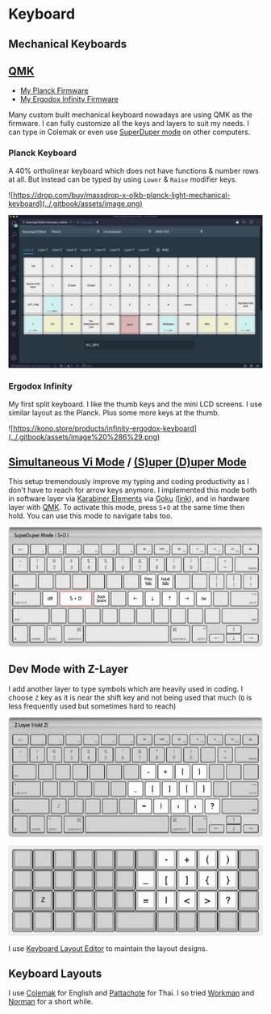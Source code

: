 # Keyboard

## Mechanical Keyboards

## [QMK](https://qmk.fm/)

* [My Planck Firmware](https://github.com/qmk/qmk_firmware/tree/master/keyboards/planck/keymaps/narze)
* [My Ergodox Infinity Firmware](https://github.com/qmk/qmk_firmware/tree/master/keyboards/ergodox_infinity/keymaps/narze)

Many custom built mechanical keyboard nowadays are using QMK as the firmware. I can fully customize all the keys and layers to suit my needs. I can type in Colemak or even use [SuperDuper mode](./#simultaneous-vi-mode-s-uper-d-uper-mode) on other computers.

### Planck Keyboard

A 40% ortholinear keyboard which does not have functions & number rows at all. But instead can be typed by using `Lower` & `Raise` modifier keys.

![https://drop.com/buy/massdrop-x-olkb-planck-light-mechanical-keyboard](../.gitbook/assets/image.png)

![My layout on Planck \(Rev.4 &amp; Light\)](../.gitbook/assets/image%20%283%29.png)

### Ergodox Infinity

My first split keyboard. I like the thumb keys and the mini LCD screens. I use similar layout as the Planck. Plus some more keys at the thumb.

![https://kono.store/products/infinity-ergodox-keyboard](../.gitbook/assets/image%20%286%29.png)

## [Simultaneous Vi Mode](https://github.com/tekezo/Karabiner/blob/05ca98733f3e3501e0679814c3795d1cb57e177f/src/core/server/Resources/include/checkbox/simultaneouskeypresses_vi_mode.xml#L4-L10) / [\(S\)uper \(D\)uper Mode](https://github.com/jasonrudolph/keyboard#super-duper-mode)

This setup tremendously improve my typing and coding productivity as I don't have to reach for arrow keys anymore. I implemented this mode both in software layer via [Karabiner Elements](https://github.com/tekezo/Karabiner-Elements) via [Goku](https://github.com/yqrashawn/GokuRakuJoudo) \([link](https://github.com/narze/laptop/blob/master/etc/karabiner.edn#L33)\), and in hardware layer with [QMK](https://qmk.fm/). To activate this mode, press `S`+`D` at the same time then hold. You can use this mode to navigate tabs too.

![SuperDuper mode layer](../.gitbook/assets/superduper-mode-apple-keyboard.png)

## Dev Mode with Z-Layer

I add another layer to type symbols which are heavily used in coding. I choose `Z` key as it is near the shift key and not being used that much \(`Q` is less frequently used but sometimes hard to reach\)

![Z-Layer on Apple Keyboard](../.gitbook/assets/z-layer-apple.png)

![Z-Layer on Planck](../.gitbook/assets/z-layer-planck.png)

I use [Keyboard Layout Editor](http://www.keyboard-layout-editor.com) to maintain the layout designs.

## Keyboard Layouts

I use [Colemak](https://colemak.com/) for English and [Pattachote](https://en.wikipedia.org/wiki/Thai_Pattachote_keyboard_layout) for Thai. I so tried [Workman](https://workmanlayout.org/) and [Norman](https://normanlayout.info/) for a short while.

